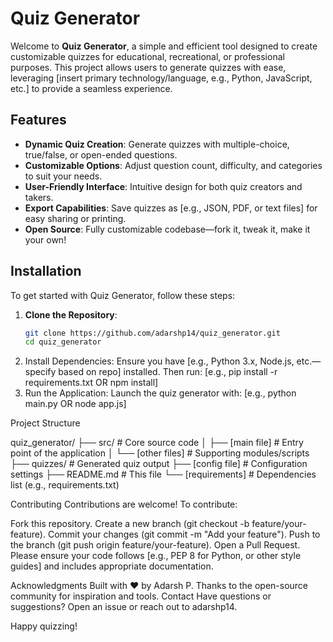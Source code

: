 # Quiz Generator

Welcome to **Quiz Generator**, a simple and efficient tool designed to create customizable quizzes for educational, recreational, or professional purposes. This project allows users to generate quizzes with ease, leveraging [insert primary technology/language, e.g., Python, JavaScript, etc.] to provide a seamless experience.

## Features

- **Dynamic Quiz Creation**: Generate quizzes with multiple-choice, true/false, or open-ended questions.
- **Customizable Options**: Adjust question count, difficulty, and categories to suit your needs.
- **User-Friendly Interface**: Intuitive design for both quiz creators and takers.
- **Export Capabilities**: Save quizzes as [e.g., JSON, PDF, or text files] for easy sharing or printing.
- **Open Source**: Fully customizable codebase—fork it, tweak it, make it your own!

## Installation

To get started with Quiz Generator, follow these steps:

1. **Clone the Repository**:
   ```bash
   git clone https://github.com/adarshp14/quiz_generator.git
   cd quiz_generator
2. Install Dependencies: Ensure you have [e.g., Python 3.x, Node.js, etc.—specify based on repo] installed. Then run:
   [e.g., pip install -r requirements.txt OR npm install]
3. Run the Application: Launch the quiz generator with:
   [e.g., python main.py OR node app.js]

Project Structure

quiz_generator/
├── src/                # Core source code
│   ├── [main file]    # Entry point of the application
│   └── [other files]  # Supporting modules/scripts
├── quizzes/           # Generated quiz output
├── [config file]      # Configuration settings
├── README.md          # This file
└── [requirements]     # Dependencies list (e.g., requirements.txt)

Contributing
Contributions are welcome! To contribute:

Fork this repository.
Create a new branch (git checkout -b feature/your-feature).
Commit your changes (git commit -m "Add your feature").
Push to the branch (git push origin feature/your-feature).
Open a Pull Request.
Please ensure your code follows [e.g., PEP 8 for Python, or other style guides] and includes appropriate documentation.

Acknowledgments
Built with ❤️ by Adarsh P.
Thanks to the open-source community for inspiration and tools.
Contact
Have questions or suggestions? Open an issue or reach out to adarshp14.

Happy quizzing!
